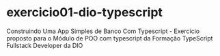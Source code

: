 # exercicio01-dio-typescript
 Construindo Uma App Simples de Banco Com Typescript - Exercício proposto para o Módulo de POO com typescript da Formação TypeScript Fullstack Developer da DIO

